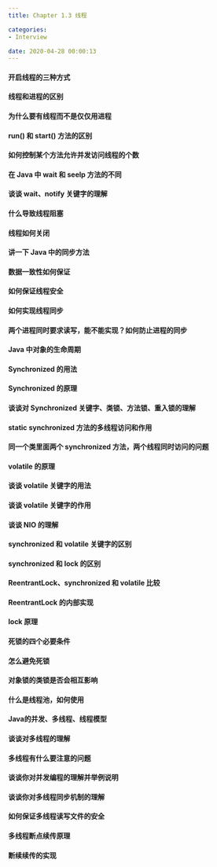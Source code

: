 ```yaml
---
title: Chapter 1.3 线程

categories:
- Interview

date: 2020-04-28 00:00:13
---
```

#### 开启线程的三种方式

#### 线程和进程的区别

#### 为什么要有线程而不是仅仅用进程

#### run() 和 start() 方法的区别

#### 如何控制某个方法允许并发访问线程的个数

#### 在 Java 中 wait 和 seelp 方法的不同

#### 谈谈 wait、notify 关键字的理解

#### 什么导致线程阻塞

#### 线程如何关闭

#### 讲一下 Java 中的同步方法

#### 数据一致性如何保证

#### 如何保证线程安全

#### 如何实现线程同步

#### 两个进程同时要求读写，能不能实现？如何防止进程的同步

#### Java 中对象的生命周期

#### Synchronized 的用法

#### Synchronized 的原理

#### 谈谈对 Synchronized 关键字、类锁、方法锁、重入锁的理解

#### static synchronized 方法的多线程访问和作用

#### 同一个类里面两个 synchronized 方法，两个线程同时访问的问题

#### volatile 的原理

#### 谈谈 volatile 关键字的用法

#### 谈谈 volatile 关键字的作用

#### 谈谈 NIO 的理解

#### synchronized 和 volatile 关键字的区别

#### synchronized 和 lock 的区别

#### ReentrantLock、synchronized 和 volatile 比较

#### ReentrantLock 的内部实现

#### lock 原理

#### 死锁的四个必要条件

#### 怎么避免死锁

#### 对象锁的类锁是否会相互影响

#### 什么是线程池，如何使用

#### Java的并发、多线程、线程模型

#### 谈谈对多线程的理解

#### 多线程有什么要注意的问题

#### 谈谈你对并发编程的理解并举例说明

#### 谈谈你对多线程同步机制的理解

#### 如何保证多线程读写文件的安全

#### 多线程断点续传原理

#### 断续续传的实现